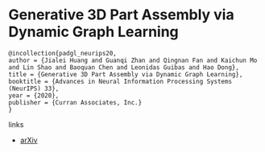 # Generative 3D Part Assembly via Dynamic Graph Learning

```
@incollection{padgl_neurips20,
author = {Jialei Huang and Guanqi Zhan and Qingnan Fan and Kaichun Mo and Lin Shao and Baoquan Chen and Leonidas Guibas and Hao Dong},
title = {Generative 3D Part Assembly via Dynamic Graph Learning},
booktitle = {Advances in Neural Information Processing Systems (NeurIPS) 33},
year = {2020},
publisher = {Curran Associates, Inc.}
}
```

links
- [arXiv](https://arxiv.org/abs/2006.07793)
